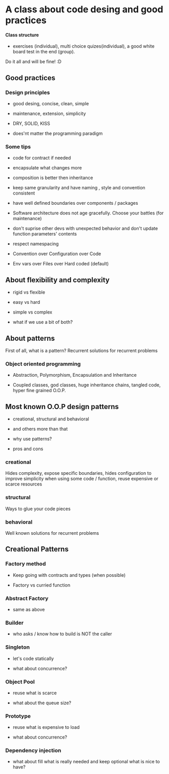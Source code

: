 # A class about code desing and good practices

#### Class structure

- exercises (individual), multi choice quizes(individual), a good white board test in the end (group).

Do it all and will be fine! :D

## Good practices

### Design principles

- good desing, concise, clean, simple

- maintenance, extension, simplicity

- DRY, SOLID, KISS

- does'nt matter the programming paradigm

### Some tips

- code for contract if needed

- encapsulate what changes more

- composition is better then inheritance

- keep same granularity and have naming , style and convention consistent

- have well defined boundaries over components / packages

- Software architecture does not age gracefully. Choose your battles (for maintenance)

- don't suprise other devs with unexpected behavior and don't update function parameters' contents

- respect namespacing

- Convention over Configuration over Code

- Env vars over Files over Hard coded (default)

## About flexibility and complexity

- rigid vs flexible

- easy vs hard

- simple vs complex

- what if we use a bit of both?

## About patterns

First of all, what is a pattern? Recurrent solutions for recurrent problems

### Object oriented programming

- Abstraction, Polymorphism, Encapsulation and Inheritance

- Coupled classes, god classes, huge inheritance chains, tangled code, hyper fine grained O.O.P.

## Most known O.O.P design patterns

- creational, structural and behavioral

- and others more than that

- why use patterns?

- pros and cons

### creational

Hides complexity, 
expose specific boundaries, 
hides configuration to improve simplicity when using some code / function,
reuse expensive or scarce resources

### structural

Ways to glue your code pieces

### behavioral

Well known solutions for recurrent problems

## Creational Patterns

### Factory method

- Keep going with contracts and types (when possible)

- Factory vs curried function

### Abstract Factory

- same as above

### Builder

- who asks / know how to build is NOT the caller

### Singleton

- let's code statically

- what about concurrence?

### Object Pool

- reuse what is scarce

- what about the queue size?

### Prototype

- reuse what is expensive to load

- what about concurrence?

### Dependency injection

- what about fill what is really needed and keep optional what is nice to have?
